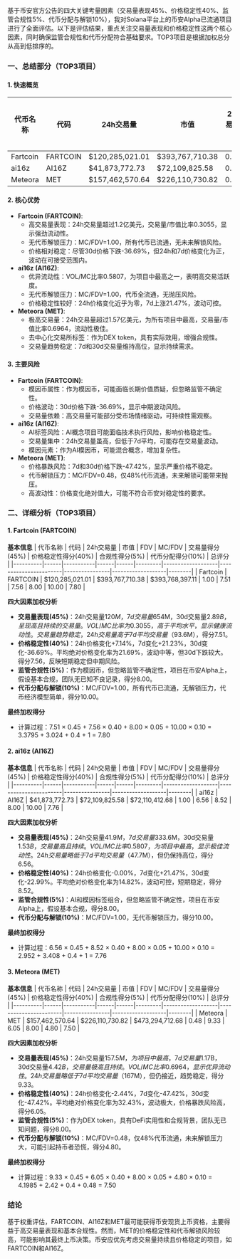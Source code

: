 基于币安官方公告的四大关键考量因素（交易量表现45%、价格稳定性40%、监管合规性5%、代币分配与解锁10%），我对Solana平台上的币安Alpha已流通项目进行了全面评估。以下是评估结果，重点关注交易量表现和价格稳定性这两个核心因素，同时确保监管合规性和代币分配符合基础要求。TOP3项目是根据加权总分从高到低排序的。

### 一、总结部分（TOP3项目）

#### 1. 快速概览
| 代币名称 | 代码 | 24h交易量 | 市值 | 24h交易量/市值 | FDV | MC/FDV | 总评分(1-10分) |
|----------|------|-----------|------|----------------|------|---------|----------------|
| Fartcoin | FARTCOIN | $120,285,021.01 | $393,767,710.38 | 0.3055 | $393,768,397.11 | 1.00 | 7.80 |
| ai16z | AI16Z | $41,873,772.73 | $72,109,825.58 | 0.5807 | $72,110,412.68 | 1.00 | 7.76 |
| Meteora | MET | $157,462,570.64 | $226,110,730.82 | 0.6964 | $473,294,712.68 | 0.48 | 7.50 |

#### 2. 核心优势
- **Fartcoin (FARTCOIN)**:
  - 高交易量表现：24h交易量超过1.2亿美元，交易量/市值比率0.3055，显示强劲流动性。
  - 无代币解锁压力：MC/FDV=1.00，所有代币已流通，无未来解锁风险。
  - 价格相对稳定：尽管30d价格下跌-36.69%，但24h和7d价格变化为正，波动在可接受范围内。
- **ai16z (AI16Z)**:
  - 优异流动性：VOL/MC比率0.5807，为项目中最高之一，表明高交易活跃度。
  - 无代币解锁压力：MC/FDV=1.00，代币全流通，无抛压风险。
  - 价格稳定性较好：24h价格变化近乎为零，7d上涨21.47%，波动可控。
- **Meteora (MET)**:
  - 极高交易量：24h交易量超过1.57亿美元，为所有项目中最高，交易量/市值比率0.6964，流动性极佳。
  - 去中心化交易所标签：作为DEX token，具有实际效用，增强合规性。
  - 交易量趋势稳定：7d和30d交易量维持高位，显示持续需求。

#### 3. 主要风险
- **Fartcoin (FARTCOIN)**:
  - 模因币属性：作为模因币，可能面临长期价值质疑，但忽略监管不确定性。
  - 价格波动：30d价格下跌-36.69%，显示中期波动风险。
  - 交易量依赖：高交易量可能部分受市场情绪驱动，可持续性需观察。
- **ai16z (AI16Z)**:
  - AI标签风险：AI概念项目可能面临技术执行风险，影响价格稳定性。
  - 交易量集中：24h交易量虽高，但低于7d平均，可能存在交易量波动。
  - 模因元素：作为AI模因币，可能混合概念，增加复杂性。
- **Meteora (MET)**:
  - 价格暴跌风险：7d和30d价格下跌-47.42%，显示严重价格不稳定。
  - 代币解锁压力：MC/FDV=0.48，仅48%代币流通，未来解锁可能带来抛压。
  - 高波动性：价格变化绝对值大，可能不符合币安对稳定性的要求。

### 二、详细分析（TOP3项目）

#### 1. Fartcoin (FARTCOIN)
**基本信息**
| 代币名称 | 代码 | 24h交易量 | 市值 | FDV | MC/FDV | 交易量得分(45%) | 价格稳定性得分(40%) | 合规性得分(5%) | 代币分配得分(10%) | 总评分 |
|----------|------|-----------|------|------|---------|-------------------|-----------------------|----------------|-------------------|--------|
| Fartcoin | FARTCOIN | $120,285,021.01 | $393,767,710.38 | $393,768,397.11 | 1.00 | 7.51 | 7.56 | 8.00 | 10.00 | 7.80 |

**四大因素加权分析**
- **交易量表现(45%)**：24h交易量$120M，7d交易量$654M，30d交易量$2.89B，呈现高且持续的交易量。VOL/MC比率为0.3055，高于平均水平，显示健康流动性。交易量趋势稳定，24h交易量高于7d平均交易量（$93.6M），得分7.51。
- **价格稳定性(40%)**：24h价格变化+7.14%，7d变化+21.23%，30d变化-36.69%。平均绝对价格变化率为21.69%，波动中等，但30d下跌较大。得分7.56，反映短期稳定但中期风险。
- **监管合规性(5%)**：作为模因币，但忽略监管不确定性，项目在币安Alpha上，假设基本合规，团队无已知不良记录，得分8.00。
- **代币分配与解锁(10%)**：MC/FDV=1.00，所有代币已流通，无解锁压力，代币经济模型简单，得分10.00。

**最终加权得分**
- 计算过程：7.51 × 0.45 + 7.56 × 0.40 + 8.00 × 0.05 + 10.00 × 0.10 = 3.3795 + 3.024 + 0.4 + 1 = 7.80

#### 2. ai16z (AI16Z)
**基本信息**
| 代币名称 | 代码 | 24h交易量 | 市值 | FDV | MC/FDV | 交易量得分(45%) | 价格稳定性得分(40%) | 合规性得分(5%) | 代币分配得分(10%) | 总评分 |
|----------|------|-----------|------|------|---------|-------------------|-----------------------|----------------|-------------------|--------|
| ai16z | AI16Z | $41,873,772.73 | $72,109,825.58 | $72,110,412.68 | 1.00 | 6.56 | 8.52 | 8.00 | 10.00 | 7.76 |

**四大因素加权分析**
- **交易量表现(45%)**：24h交易量$41.9M，7d交易量$333.6M，30d交易量$1.53B，交易量高且持续。VOL/MC比率0.5807，为项目中最高，显示极佳流动性。24h交易量略低于7d平均交易量（$47.7M），但仍保持高位，得分6.56。
- **价格稳定性(40%)**：24h价格变化-0.00%，7d变化+21.47%，30d变化-22.99%。平均绝对价格变化率为14.82%，波动可控，短期稳定，得分8.52。
- **监管合规性(5%)**：AI和模因标签组合，但忽略监管不确定性，项目在币安Alpha上，假设基本合规，得分8.00。
- **代币分配与解锁(10%)**：MC/FDV=1.00，无代币解锁压力，得分10.00。

**最终加权得分**
- 计算过程：6.56 × 0.45 + 8.52 × 0.40 + 8.00 × 0.05 + 10.00 × 0.10 = 2.952 + 3.408 + 0.4 + 1 = 7.76

#### 3. Meteora (MET)
**基本信息**
| 代币名称 | 代码 | 24h交易量 | 市值 | FDV | MC/FDV | 交易量得分(45%) | 价格稳定性得分(40%) | 合规性得分(5%) | 代币分配得分(10%) | 总评分 |
|----------|------|-----------|------|------|---------|-------------------|-----------------------|----------------|-------------------|--------|
| Meteora | MET | $157,462,570.64 | $226,110,730.82 | $473,294,712.68 | 0.48 | 9.33 | 6.05 | 8.00 | 4.80 | 7.50 |

**四大因素加权分析**
- **交易量表现(45%)**：24h交易量$157.5M，为项目中最高，7d交易量$1.17B，30d交易量$4.42B，交易量极高且持续。VOL/MC比率0.6964，显示优异流动性。24h交易量略低于7d平均交易量（$167M），但仍接近，趋势稳定，得分9.33。
- **价格稳定性(40%)**：24h价格变化-2.44%，7d变化-47.42%，30d变化-47.42%。平均绝对价格变化率为32.43%，波动极大，价格暴跌风险高，得分6.05。
- **监管合规性(5%)**：作为DEX token，具有DeFi实用性和合规背景，团队无已知问题，得分8.00。
- **代币分配与解锁(10%)**：MC/FDV=0.48，仅48%代币流通，未来解锁压力大，可能引起持币者恐慌，得分4.80。

**最终加权得分**
- 计算过程：9.33 × 0.45 + 6.05 × 0.40 + 8.00 × 0.05 + 4.80 × 0.10 = 4.1985 + 2.42 + 0.4 + 0.48 = 7.50

### 结论
基于权重评估，FARTCOIN、AI16Z和MET最可能获得币安现货上币资格，主要得益于高交易量表现和基本合规性。然而，MET的价格稳定性和代币解锁风险较高，可能影响其最终上币决策。币安应优先考虑交易量持续且价格稳定的项目，如FARTCOIN和AI16Z。